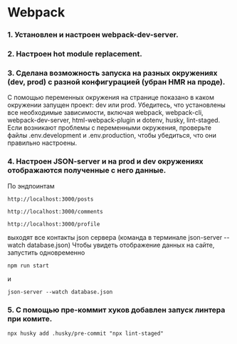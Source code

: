 # Webpack
### 1. Установлен и настроен webpack-dev-server.
### 2. Настроен hot module replacement.
### 3. Сделана возможность запуска на разных окружениях (dev, prod) c разной конфигурацией (убран HMR на проде).
С помощью переменных окружения на странице показано в каком окружении запущен проект: dev или prod. Убедитесь, что установлены все необходимые зависимости, включая webpack, webpack-cli, webpack-dev-server, html-webpack-plugin и dotenv, husky, lint-staged. Если возникают проблемы с переменными окружения, проверьте файлы .env.development и .env.production, чтобы убедиться, что они правильно настроены.
### 4. Настроен JSON-server и на prod и dev окружениях отображаются полученные с него данные.
По эндпоинтам 
```
http://localhost:3000/posts
```
```
http://localhost:3000/comments
```
```
http://localhost:3000/profile
```
 выходят все контакты json сервера (команда в терминале json-server --watch database.json)
 Чтобы увидеть отображение данных на сайте, запустить одновременно 
 ```
npm run start
```
 и 
```
json-server --watch database.json
```
### 5. С помощью пре-коммит хуков добавлен запуск линтера при комите.
```
npx husky add .husky/pre-commit "npx lint-staged"
```





